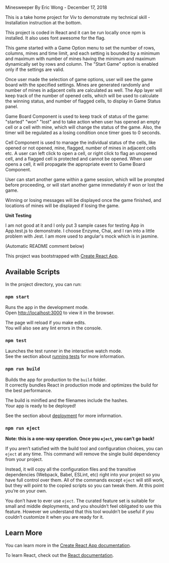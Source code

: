 Minesweeper By Eric Wong - December 17, 2018

This is a take home project for Viv to demonstrate my technical skill - Installation instruction at the bottom.

This project is coded in React and it can be run locally once npm is installed. It also uses font awesome for the flag.

This game started with a Game Option menu to set the number of rows, columns, mines and time limit, and each setting is bounded by a minimum and maximum with number of mines having the minimum and maximum dynamically set by rows and column. The "Start Game" option is enabled only if the settings are valid.

Once user made the selection of game options, user will see the game board with the specified settings.  Mines are generated randomly and number of mines in adjacent cells are calculated as well. The App layer will keep track of the number of opened cells, which will be used to calculate the winning status, and number of flagged cells, to display in Game Status panel.

Game Board Component is used to keep track of status of the game: "started" "won" "lost" and to take action when user has opened an empty cell or a cell with mine, which will change the status of the game. Also, the timer will be regulated as a losing condition once timer goes to 0 seconds.

Cell Component is used to manage the individual status of the cells, like opened or not opened, mine, flagged, number of mines in adjacent cells etc. A user can left click to open a cell, or right click to flag an unopened cell, and a flagged cell is protected and cannot be opened. When user opens a cell, it will propagate the appropriate event to Game Board Component.

User can start another game within a game session, which will be prompted before proceeding, or will start another game immediately if won or lost the game.

Winning or losing messages will be displayed once the game finished, and locations of mines will be displayed if losing the game.

**Unit Testing**

I am not good at it and I only put 3 sample cases for testing App in App.test.js to demonstrate. I choose Enzyme, Chai, and I ran into a little problem with Jest. I am more used to angular's mock which is in jasmine.

(Automatic README comment below)

This project was bootstrapped with [Create React App](https://github.com/facebook/create-react-app).

## Available Scripts

In the project directory, you can run:

### `npm start`

Runs the app in the development mode.<br>
Open [http://localhost:3000](http://localhost:3000) to view it in the browser.

The page will reload if you make edits.<br>
You will also see any lint errors in the console.

### `npm test`

Launches the test runner in the interactive watch mode.<br>
See the section about [running tests](https://facebook.github.io/create-react-app/docs/running-tests) for more information.

### `npm run build`

Builds the app for production to the `build` folder.<br>
It correctly bundles React in production mode and optimizes the build for the best performance.

The build is minified and the filenames include the hashes.<br>
Your app is ready to be deployed!

See the section about [deployment](https://facebook.github.io/create-react-app/docs/deployment) for more information.

### `npm run eject`

**Note: this is a one-way operation. Once you `eject`, you can’t go back!**

If you aren’t satisfied with the build tool and configuration choices, you can `eject` at any time. This command will remove the single build dependency from your project.

Instead, it will copy all the configuration files and the transitive dependencies (Webpack, Babel, ESLint, etc) right into your project so you have full control over them. All of the commands except `eject` will still work, but they will point to the copied scripts so you can tweak them. At this point you’re on your own.

You don’t have to ever use `eject`. The curated feature set is suitable for small and middle deployments, and you shouldn’t feel obligated to use this feature. However we understand that this tool wouldn’t be useful if you couldn’t customize it when you are ready for it.

## Learn More

You can learn more in the [Create React App documentation](https://facebook.github.io/create-react-app/docs/getting-started).

To learn React, check out the [React documentation](https://reactjs.org/).

